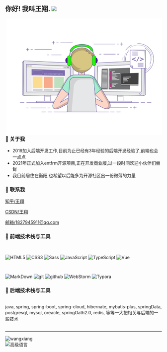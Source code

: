 <h2> 你好! 我叫王翔. <img src="https://images.weserv.nl/?url=https://i0.hdslb.com/bfs/article/ff0c0bdc7abf6ab23b4a80bb6ba98b7d34bbdc10.gif" width="25"></h2>

<img align="right" alt="GIF" src="./gif3.gif" width="500"/>

<h3> 👨 关于我 </h3>

- 2019加入后端开发工作,目前为止已经有3年经验的后端开发经验了,前端也会一点点
- 2021年正式加入entfrm开源项目,正在开发商业版,过一段时间欢迎小伙伴们尝鲜
- 我目前居住在衡阳,也希望以后能多为开源社区出一份微薄的力量


<h3> 💬 联系我</h3>

[知乎/王翔](https://www.zhihu.com/people/anonymous-19-28-81)

[CSDN/王翔](https://blog.csdn.net/weixin_43783011?spm=1000.2115.3001.5343)

[邮箱/1827945911@qq.com](mailto:1827945911@qq.com)

<h3> 🔧 前端技术栈与工具</h3>

<br>

![HTML5](https://img.shields.io/badge/html%205-grey?style=for-the-badge&logo=html5&logoColor=white&labelColor=8E2DE2) 
![CSS3](https://img.shields.io/badge/css%203-grey?style=for-the-badge&logo=css3&logoColor=white&labelColor=8E2DE2) 
![Sass](https://img.shields.io/badge/sass-grey?style=for-the-badge&logo=sass&logoColor=white&labelColor=8E2DE2) 
![JavaScript](https://img.shields.io/badge/-JavaScript-grey?style=for-the-badge&logo=javascript&logoColor=white&labelColor=8E2DE2) 
![TypeScript](https://img.shields.io/badge/-TypeScript-grey?style=for-the-badge&logo=typescript&logoColor=white&labelColor=8E2DE2) 
![Vue](https://img.shields.io/badge/-vue-grey?style=for-the-badge&logo=Vue&logoColor=white&labelColor=8E2DE2) 

<br>

![MarkDown](https://img.shields.io/badge/-Markdown-grey?style=for-the-badge&logo=Markdown&logoColor=white&labelColor=8E2DE2) 
![git](https://img.shields.io/badge/-git-grey?style=for-the-badge&logo=git&logoColor=white&labelColor=8E2DE2) 
![github](https://img.shields.io/badge/-github-grey?style=for-the-badge&logo=github&logoColor=white&labelColor=8E2DE2) 
![WebStorm](https://img.shields.io/badge/-WebStorm-grey?style=for-the-badge&logo=WebStorm&logoColor=white&labelColor=8E2DE2) 
![Typora](https://img.shields.io/badge/-Typora-grey?style=for-the-badge&logo=Typora&logoColor=white&labelColor=8E2DE2) 

<h3> 🔧 后端技术栈与工具</h3>

<br>
 java, spring, spring-boot, spring-cloud, hibernate, mybatis-plus, springData, postgresql, mysql, oreacle, springOath2.0, redis, 等等一大把相关与后端的一些技术
<br>
<br/>
<hr/>

![wangxiang](https://github-readme-stats.vercel.app/api?username=wangxiang4&show_icons=true)
<br/>
![高级语言](https://github-readme-stats.vercel.app/api/top-langs/?username=wangxiang4&layout=compact)

